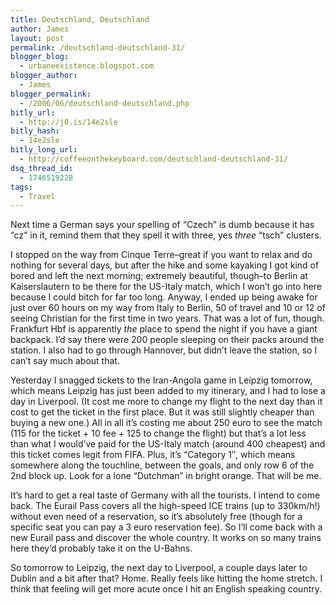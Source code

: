```yaml
---
title: Deutschland, Deutschland
author: James
layout: post
permalink: /deutschland-deutschland-31/
blogger_blog:
  - urbaneexistence.blogspot.com
blogger_author:
  - James
blogger_permalink:
  - /2006/06/deutschland-deutschland.php
bitly_url:
  - http://j0.is/14e2sle
bitly_hash:
  - 14e2sle
bitly_long_url:
  - http://coffeeonthekeyboard.com/deutschland-deutschland-31/
dsq_thread_id:
  - 1746519228
tags:
  - Travel
---
```

Next time a German says your spelling of &#8220;Czech&#8221; is dumb because it has &#8220;cz&#8221; in it, remind them that they spell it with three, yes *three* &#8220;tsch&#8221; clusters.

I stopped on the way from Cinque Terre&#8211;great if you want to relax and do nothing for several days, but after the hike and some kayaking I got kind of bored and left the next morning; extremely beautiful, though&#8211;to Berlin at Kaiserslautern to be there for the US-Italy match, which I won&#8217;t go into here because I could bitch for far too long. Anyway, I ended up being awake for just over 60 hours on my way from Italy to Berlin, 50 of travel and 10 or 12 of seeing Christian for the first time in two years. That was a lot of fun, though. Frankfurt Hbf is apparently *the* place to spend the night if you have a giant backpack. I&#8217;d say there were 200 people sleeping on their packs around the station. I also had to go through Hannover, but didn&#8217;t leave the station, so I can&#8217;t say much about that.

Yesterday I snagged tickets to the Iran-Angola game in Leipzig tomorrow, which means Leipzig has just been added to my itinerary, and I had to lose a day in Liverpool. (It cost me more to change my flight to the next day than it cost to get the ticket in the first place. But it was still slightly cheaper than buying a new one.) All in all it&#8217;s costing me about 250 euro to see the match (115 for the ticket + 10 fee + 125 to change the flight) but that&#8217;s a lot less than what I would&#8217;ve paid for the US-Italy match (around 400 cheapest) and this ticket comes legit from FIFA. Plus, it&#8217;s &#8220;Category 1&#8243;, which means somewhere along the touchline, between the goals, and only row 6 of the 2nd block up. Look for a lone &#8220;Dutchman&#8221; in bright orange. That will be me.

It&#8217;s hard to get a real taste of Germany with all the tourists. I intend to come back. The Eurail Pass covers all the high-speed ICE trains (up to 330km/h!) without even need of a reservation, so it&#8217;s absolutely free (though for a specific seat you can pay a 3 euro reservation fee). So I&#8217;ll come back with a new Eurail pass and discover the whole country. It works on so many trains here they&#8217;d probably take it on the U-Bahns.

So tomorrow to Leipzig, the next day to Liverpool, a couple days later to Dublin and a bit after that? Home. Really feels like hitting the home stretch. I think that feeling will get more acute once I hit an English speaking country.